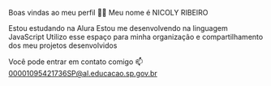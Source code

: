 Boas vindas ao meu perfil 💙💙
Meu nome é NICOLY RIBEIRO

Estou estudando na Alura
Estou me desenvolvendo na linguagem JavaScript
Utilizo esse espaço para minha organização e compartilhamento dos meu projetos desenvolvidos

Você pode entrar em contato comigo 📫
00001095421736SP@al.educacao.sp.gov.br
